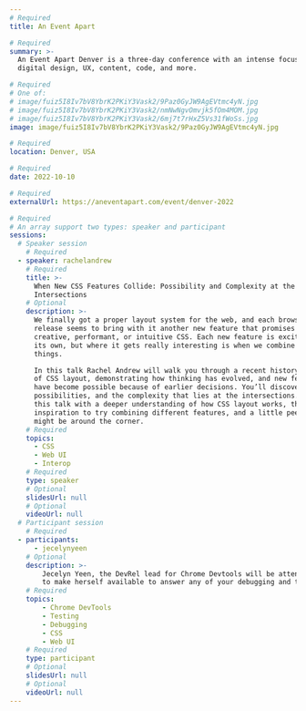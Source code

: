 ```yaml
---
# Required
title: An Event Apart

# Required
summary: >-
  An Event Apart Denver is a three-day conference with an intense focus on
  digital design, UX, content, code, and more.

# Required
# One of:
# image/fuiz5I8Iv7bV8YbrK2PKiY3Vask2/9Paz0GyJW9AgEVtmc4yN.jpg
# image/fuiz5I8Iv7bV8YbrK2PKiY3Vask2/nmNwNgvOmvjk5fOm4MOM.jpg
# image/fuiz5I8Iv7bV8YbrK2PKiY3Vask2/6mj7t7rHxZ5Vs31fWoSs.jpg
image: image/fuiz5I8Iv7bV8YbrK2PKiY3Vask2/9Paz0GyJW9AgEVtmc4yN.jpg

# Required
location: Denver, USA

# Required
date: 2022-10-10

# Required
externalUrl: https://aneventapart.com/event/denver-2022

# Required
# An array support two types: speaker and participant
sessions:
  # Speaker session
    # Required
  - speaker: rachelandrew
    # Required
    title: >-
      When New CSS Features Collide: Possibility and Complexity at the
      Intersections
    # Optional
    description: >-
      We finally got a proper layout system for the web, and each browser
      release seems to bring with it another new feature that promises more
      creative, performant, or intuitive CSS. Each new feature is exciting on
      its own, but where it gets really interesting is when we combine these
      things.

      In this talk Rachel Andrew will walk you through a recent history
      of CSS layout, demonstrating how thinking has evolved, and new features
      have become possible because of earlier decisions. You’ll discover the
      possibilities, and the complexity that lies at the intersections. Leave
      this talk with a deeper understanding of how CSS layout works, the
      inspiration to try combining different features, and a little peek at what
      might be around the corner.
    # Required
    topics:
      - CSS
      - Web UI
      - Interop
    # Required
    type: speaker
    # Optional
    slidesUrl: null
    # Optional
    videoUrl: null
  # Participant session
    # Required
  - participants:
      - jecelynyeen
    # Optional
    description: >-
        Jecelyn Yeen, the DevRel lead for Chrome Devtools will be attending the meetup
        to make herself available to answer any of your debugging and testing questions.
    # Required
    topics:
        - Chrome DevTools
        - Testing
        - Debugging
        - CSS
        - Web UI
    # Required
    type: participant
    # Optional
    slidesUrl: null
    # Optional
    videoUrl: null
---
```

